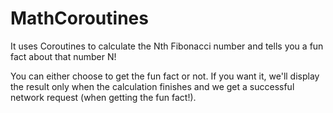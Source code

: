 # MathCoroutines

It uses Coroutines to calculate the Nth Fibonacci number and tells you a fun fact about that number N!

You can either choose to get the fun fact or not. 
If you want it, we'll display the result only when the calculation finishes and we get a successful network request (when getting the fun fact!).
